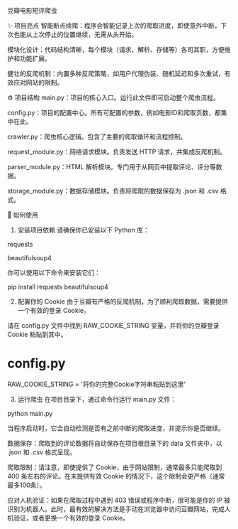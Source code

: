 豆瓣电影短评爬虫

✨ 项目亮点
智能断点续爬：程序会智能记录上次的爬取进度，即使意外中断，下次也能从上次停止的位置继续，无需从头开始。

模块化设计：代码结构清晰，每个模块（请求、解析、存储等）各司其职，方便维护和功能扩展。

健壮的反爬机制：内置多种反爬策略，如用户代理伪装、随机延迟和多次重试，有效应对网站的限制。

⚙️ 项目结构
main.py：项目的核心入口。运行此文件即可启动整个爬虫流程。

config.py：项目的配置中心。所有可配置的参数，例如电影ID和爬取页数，都集中在此。

crawler.py：爬虫核心逻辑。包含了主要的爬取循环和流程控制。

request_module.py：网络请求模块。负责发送 HTTP 请求，并集成反爬机制。

parser_module.py：HTML 解析模块。专门用于从网页中提取评论、评分等数据。

storage_module.py：数据存储模块。负责将爬取的数据保存为 .json 和 .csv 格式。

🚀 如何使用
1. 安装项目依赖
请确保你已安装以下 Python 库：

requests

beautifulsoup4

你可以使用以下命令来安装它们：

pip install requests beautifulsoup4

2. 配置你的 Cookie
由于豆瓣有严格的反爬机制，为了顺利爬取数据，需要提供一个有效的登录 Cookie。

请在 config.py 文件中找到 RAW_COOKIE_STRING 变量，并将你的豆瓣登录 Cookie 粘贴到其中。

# config.py
RAW_COOKIE_STRING = '将你的完整Cookie字符串粘贴到这里'

3. 运行爬虫
在项目目录下，通过命令行运行 main.py 文件：

python main.py

当程序启动时，它会自动检测是否有之前中断的爬取进度，并提示你是否继续。

数据保存：爬取到的评论数据将自动保存在项目根目录下的 data 文件夹中，以 .json 和 .csv 格式呈现。

爬取限制：请注意，即使提供了 Cookie，由于网站限制，通常最多只能爬取到 400 条左右的评论。在未提供有效 Cookie 的情况下，这个限制会更严格（通常最多100条）。

应对人机验证：如果在爬取过程中遇到 403 错误或程序中断，很可能是你的 IP 被识别为机器人。此时，最有效的解决方法是手动在浏览器中访问豆瓣网站，完成人机验证，或者更换一个有效的登录 Cookie。